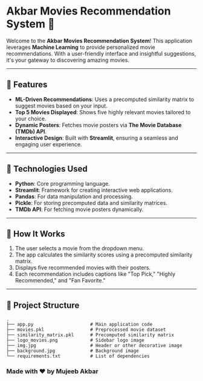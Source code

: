 # Akbar Movies Recommendation System 🎥

Welcome to the **Akbar Movies Recommendation System**! This application leverages **Machine Learning** to provide personalized movie recommendations. With a user-friendly interface and insightful suggestions, it's your gateway to discovering amazing movies.

---

## 🌟 Features
- **ML-Driven Recommendations**: Uses a precomputed similarity matrix to suggest movies based on your input.
- **Top 5 Movies Displayed**: Shows five highly relevant movies tailored to your choice.
- **Dynamic Posters**: Fetches movie posters via **The Movie Database (TMDb) API**.
- **Interactive Design**: Built with **Streamlit**, ensuring a seamless and engaging user experience.

---

## 🚀 Technologies Used
- **Python**: Core programming language.
- **Streamlit**: Framework for creating interactive web applications.
- **Pandas**: For data manipulation and processing.
- **Pickle**: For storing precomputed data and similarity matrices.
- **TMDb API**: For fetching movie posters dynamically.

---

## 🔧 How It Works
1. The user selects a movie from the dropdown menu.
2. The app calculates the similarity scores using a precomputed similarity matrix.
3. Displays five recommended movies with their posters.
4. Each recommendation includes captions like "Top Pick," "Highly Recommended," and "Fan Favorite."

---

## 📂 Project Structure
```
.
├── app.py                     # Main application code
├── movies.pkl                 # Preprocessed movie dataset
├── similarity_matrix.pkl      # Precomputed similarity matrix
├── logo_movies.png            # Sidebar logo image
├── img.jpg                    # Header or other decorative image
├── background.jpg             # Background image
└── requirements.txt           # List of dependencies
```


### Made with ❤️ by **Mujeeb Akbar**
